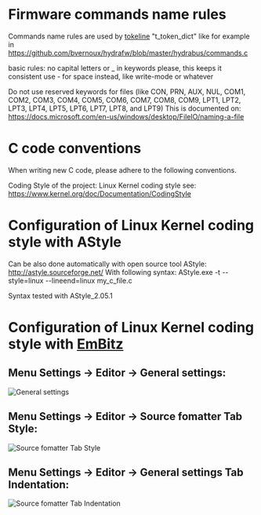 
Firmware commands name rules
==================
Commands name rules are used by [tokeline](https://github.com/biot/tokenline) "t_token_dict" like for example in https://github.com/bvernoux/hydrafw/blob/master/hydrabus/commands.c

basic rules: no capital letters or _ in keywords please, this keeps it consistent use - for space instead, like write-mode or whatever

Do not use reserved keywords for files (like CON, PRN, AUX, NUL, COM1, COM2, COM3, COM4, COM5, COM6, COM7, COM8, COM9, LPT1, LPT2, LPT3, LPT4, LPT5, LPT6, LPT7, LPT8, and LPT9)
This is documented on:
https://docs.microsoft.com/en-us/windows/desktop/FileIO/naming-a-file


C code conventions
==================
When writing new C code, please adhere to the following conventions.

Coding Style of the project: Linux Kernel coding style see: https://www.kernel.org/doc/Documentation/CodingStyle

# Configuration of Linux Kernel coding style with AStyle
Can be also done automatically with open source tool AStyle: http://astyle.sourceforge.net/
With following syntax: AStyle.exe -t --style=linux --lineend=linux my_c_file.c

Syntax tested with AStyle_2.05.1

# Configuration of Linux Kernel coding style with [EmBitz](http://www.emblocks.org/web/downloads-main)
## Menu Settings -> Editor -> General settings:
![General settings](http://hydrabus.com/EmBlocks_CodingStyle_GeneralSettings.png)

## Menu Settings -> Editor -> Source fomatter Tab Style:
![Source fomatter Tab Style](http://hydrabus.com/EmBlocks_CodingStyle_SourceFormatter_Style.png)

## Menu Settings -> Editor -> General settings Tab Indentation:
![Source fomatter Tab Indentation](http://hydrabus.com/EmBlocks_CodingStyle_SourceFormatter_Indentation.png)
